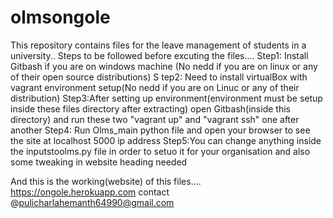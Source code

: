 # olmsongole
This repository contains files for the leave management of students in a university..
Steps to be followed before excuting the files.... Step1: Install Gitbash if you are on windows machine (No nedd if you are on linux or any of their open source distributions) S
tep2: Need to install virtualBox with vagrant environment setup(No nedd if you are on Linuc or any of their distribution) 
Step3:After setting up environment(environment must be setup inside these files directory after extracting) open Gitbash(inside this directory) and run these two "vagrant up" and "vagrant ssh" one after another Step4: Run Olms_main python file and open your browser to see the site at localhost 5000 ip address 
Step5:You can change anything inside the inputstoolms.py file in order to setuo it for your organisation and also some tweaking in website heading needed

And this is the working(website) of this files.... 
https://ongole.herokuapp.com
contact @pulicharlahemanth64990@gmail.com
